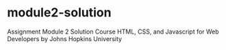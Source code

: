 # module2-solution
Assignment Module 2 Solution
Course HTML, CSS, and Javascript for Web Developers by Johns Hopkins University
